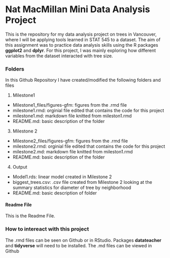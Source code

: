# Nat MacMillan Mini Data Analysis Project

This is the repository for my data analysis project on trees in Vancouver, where I will be applying tools learned in STAT 545 to a dataset. The aim of this assignment was to practice data analysis skills using the R packages **ggplot2** and **dplyr**. For this project, I was mainly exploring how different variables from the dataset interacted with tree size.

### Folders
In this Github Repository I have created/modified the following folders and files
1. Milestone1
* Milestone1_files/figures-gfm: figures from the .rmd file
* milestone1.rmd: orginial file edited that contains the code for this project
* milestone1.md: markdown file knitted from mileston1.rmd
* README.md: basic description of the folder
3. Milestone 2
* Milestone2_files/figures-gfm: figures from the .rmd file
* milestone2.rmd: orginial file edited that contains the code for this project
* milestone2.md: markdown file knitted from mileston1.rmd
* README.md: basic description of the folder
4. Output
* Model1.rds: linear model created in Milestone 2
* biggest_trees.csv: .csv file created from Milestone 2 looking at the summary statistics for diameter of tree by neighborhood
* README.md: basic description of folder

#### Readme File
This is the Readme File. 

### How to intereact with this project
The .rmd files can be seen on Github or in RStudio. Packages **datateacher** and **tidyverse** will need to be installed. The .md files can be viewed in Github
